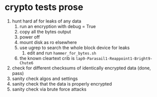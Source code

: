 # crypto tests prose
1. hunt hard af for leaks of any data
   1. run an encryption with debug = True
   2. copy all the bytes output
   3. power off
   4. mount disk as ro elsewhere
   5. use ugrep to search the whole block device for leaks
      1. edit and run `hammer_for_bytes.sh`
   6. the known cleartext crib is `lap9-Parasail1-Reappoint1-Bright9-Chute6`
1. check for different checksums of identically encrypted data (done, pass)
2. sanity check algos and settings
3. sanity check that the data is properly encrypted
4. sanity check via brute force attacks